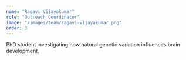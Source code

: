 ```yaml
---
name: "Ragavi Vijayakumar"
role: "Outreach Coordinator"
image: "/images/team/ragavi-vijayakumar.png"
order: 3
---
```


PhD student investigating how natural genetic variation influences brain development.